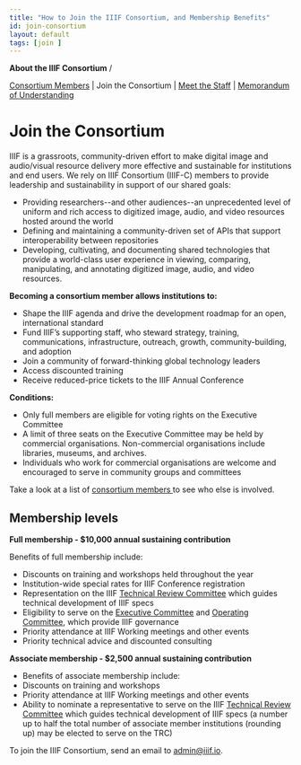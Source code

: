 ```yaml
---
title: "How to Join the IIIF Consortium, and Membership Benefits"
id: join-consortium
layout: default
tags: [join ]
---
```


**About the IIIF Consortium** /

<span style="text-decoration:underline;">Consortium Members</span> | Join the Consortium | <span style="text-decoration:underline;">Meet the Staff</span> | <span style="text-decoration:underline;">Memorandum of Understanding</span>


# Join the Consortium

IIIF is a grassroots, community-driven effort to make digital image and audio/visual resource delivery more effective and sustainable for institutions and end users. We rely on IIIF Consortium (IIIF-C) members to provide leadership and sustainability in support of our shared goals:



*   Providing researchers--and other audiences--an unprecedented level of uniform and rich access to digitized image, audio, and video resources hosted around the world
*   Defining and maintaining a community-driven set of APIs that support interoperability between repositories
*   Developing, cultivating, and documenting shared technologies that provide a world-class user experience in viewing, comparing, manipulating, and annotating digitized image, audio, and video resources.

**Becoming a consortium member allows institutions to:**



*   Shape the IIIF agenda and drive the development roadmap for an open, international standard
*   Fund IIIF’s supporting staff, who steward strategy, training, communications, infrastructure, outreach, growth, community-building, and adoption
*   Join a community of forward-thinking global technology leaders
*   Access discounted training
*   Receive reduced-price tickets to the IIIF Annual Conference

**Conditions:**



*   Only full members are eligible for voting rights on the Executive Committee
*   A limit of three seats on the Executive Committee may be held by commercial organisations. Non-commercial organisations include libraries, museums, and archives.
*   Individuals who work for commercial organisations are welcome and encouraged to serve in community groups and committees

Take a look at a list of <span style="text-decoration:underline;">consortium members </span>to see who else is involved.


## Membership levels

**Full membership - $10,000 annual sustaining contribution**

Benefits of full membership include:



*   Discounts on training and workshops held throughout the year
*   Institution-wide special rates for IIIF Conference registration
*   Representation on the IIIF <span style="text-decoration:underline;">Technical Review Committee</span> which guides technical development of IIIF specs
*   Eligibility to serve on the <span style="text-decoration:underline;">Executive Committee</span> and <span style="text-decoration:underline;">Operating Committee</span>, which provide IIIF governance
*   Priority attendance at IIIF Working meetings and other events
*   Priority technical advice and discounted consulting

**Associate membership - $2,500 annual sustaining contribution**



*   Benefits of associate membership include:
*   Discounts on training and workshops
*   Priority attendance at IIIF Working meetings and other events
*   Ability to nominate a representative to serve on the IIIF <span style="text-decoration:underline;">Technical Review Committee</span> which guides technical development of IIIF specs (a number up to half the total number of associate member institutions (rounding up) may be elected to serve on the TRC)

To join the IIIF Consortium, send an email to [admin@iiif.io](mailto:admin@iiif.io).
